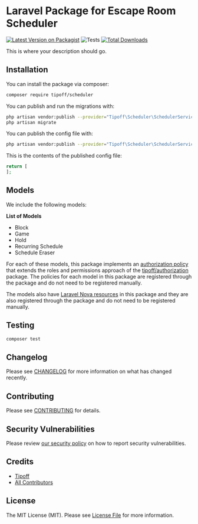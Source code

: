 # Laravel Package for Escape Room Scheduler

[![Latest Version on Packagist](https://img.shields.io/packagist/v/tipoff/scheduler.svg?style=flat-square)](https://packagist.org/packages/tipoff/scheduler)
![Tests](https://github.com/tipoff/scheduler/workflows/Tests/badge.svg)
[![Total Downloads](https://img.shields.io/packagist/dt/tipoff/scheduler.svg?style=flat-square)](https://packagist.org/packages/tipoff/scheduler)


This is where your description should go.

## Installation

You can install the package via composer:

```bash
composer require tipoff/scheduler
```

You can publish and run the migrations with:

```bash
php artisan vendor:publish --provider="Tipoff\Scheduler\SchedulerServiceProvider" --tag="scheduler-migrations"
php artisan migrate
```

You can publish the config file with:

```bash
php artisan vendor:publish --provider="Tipoff\Scheduler\SchedulerServiceProvider" --tag="scheduler-config"
```

This is the contents of the published config file:

```php
return [
];
```

## Models

We include the following models:

**List of Models**

- Block
- Game
- Hold
- Recurring Schedule
- Schedule Eraser

For each of these models, this package implements an [authorization policy](https://laravel.com/docs/8.x/authorization) that extends the roles and permissions approach of the [tipoff/authorization](https://github.com/tipoff/authorization) package. The policies for each model in this package are registered through the package and do not need to be registered manually.

The models also have [Laravel Nova resources](https://nova.laravel.com/docs/3.0/resources/) in this package and they are also registered through the package and do not need to be registered manually.

## Testing

```bash
composer test
```

## Changelog

Please see [CHANGELOG](CHANGELOG.md) for more information on what has changed recently.

## Contributing

Please see [CONTRIBUTING](.github/CONTRIBUTING.md) for details.

## Security Vulnerabilities

Please review [our security policy](../../security/policy) on how to report security vulnerabilities.

## Credits

- [Tipoff](https://github.com/tipoff)
- [All Contributors](../../contributors)

## License

The MIT License (MIT). Please see [License File](LICENSE.md) for more information.
